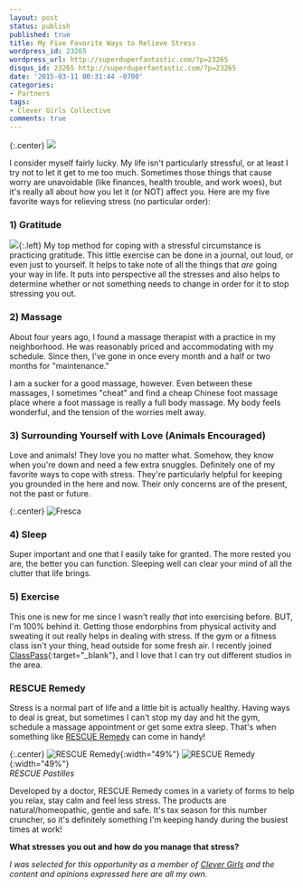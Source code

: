 ```yaml
---
layout: post
status: publish
published: true
title: My Five Favorite Ways to Relieve Stress
wordpress_id: 23265
wordpress_url: http://superduperfantastic.com/?p=23265
disqus_id: 23265 http://superduperfantastic.com/?p=23265
date: '2015-03-11 00:31:44 -0700'
categories:
- Partners
tags:
- Clever Girls Collective
comments: true
---
```

{:.center}
![](http://assets.clevergirlscollective.com/pixel/p.png?a=campaign&gid=999&uid=4563)

I consider myself fairly lucky. My life isn't particularly stressful, or at least I try not to let it get to me too much. Sometimes those things that cause worry are unavoidable (like finances, health trouble, and work woes), but it's really all about how you let it (or NOT) affect you. Here are my five favorite ways for relieving stress (no particular order):

### 1) Gratitude

![](https://farm8.staticflickr.com/7605/16756465056_8e6d02060d_m.jpg){:.left} My top method for coping with a stressful circumstance is practicing gratitude. This little exercise can be done in a journal, out loud, or even just to yourself. It helps to take note of all the things that _are_ going your way in life. It puts into perspective all the stresses and also helps to determine whether or not something needs to change in order for it to stop stressing you out.

### 2) Massage

About four years ago, I found a massage therapist with a practice in my neighborhood. He was reasonably priced and accommodating with my schedule. Since then, I've gone in once every month and a half or two months for "maintenance."

I am a sucker for a good massage, however. Even between these massages, I sometimes "cheat" and find a cheap Chinese foot massage place where a foot massage is really a full body massage. My body feels wonderful, and the tension of the worries melt away.

### 3) Surrounding Yourself with Love (Animals Encouraged)

Love and animals! They love you no matter what. Somehow, they know when you're down and need a few extra snuggles. Definitely one of my favorite ways to cope with stress. They're particularly helpful for keeping you grounded in the here and now. Their only concerns are of the present, not the past or future.

{:.center}
![Fresca](https://farm9.staticflickr.com/8648/16008897464_7b2b532983_c.jpg)

### 4) Sleep

Super important and one that I easily take for granted. The more rested you are, the better you can function. Sleeping well can clear your mind of all the clutter that life brings.

### 5) Exercise

This one is new for me since I wasn't really _that_ into exercising before. BUT, I'm 100% behind it. Getting those endorphins from physical activity and sweating it out really helps in dealing with stress. If the gym or a fitness class isn't your thing, head outside for some fresh air. I recently joined [ClassPass](http://www.classpass.com/buynow?utm_content=11426165268 "ClassPass"){:target="_blank"}, and I love that I can try out different studios in the area.

### RESCUE Remedy

Stress is a normal part of life and a little bit is actually healthy. Having ways to deal is great, but sometimes I can't stop my day and hit the gym, schedule a massage appointment or get some extra sleep. That's when something like [RESCUE Remedy](http://clvr.li/1GcF5jS "RESCUE Remedy") can come in handy!

{:.center}
![RESCUE Remedy](https://farm9.staticflickr.com/8657/16735315606_c5ab072a38.jpg){:width="49%"} ![RESCUE Remedy](https://farm9.staticflickr.com/8636/16575056429_5c4c2b5545.jpg){:width="49%"}  
_RESCUE Pastilles_

Developed by a doctor, RESCUE Remedy comes in a variety of forms to help you relax, stay calm and feel less stress. The products are natural/homeopathic, gentle and safe. It's tax season for this number cruncher, so it's definitely something I'm keeping handy during the busiest times at work!

**What stresses you out and how do you manage that stress?**

_I was selected for this opportunity as a member of [Clever Girls](http://clvr.li/OHjC82) and the content and opinions expressed here are all my own._